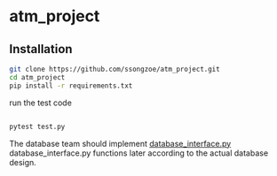 # atm_project

## Installation
  ```bash
git clone https://github.com/ssongzoe/atm_project.git
cd atm_project
pip install -r requirements.txt

  ```
run the test code

  ```bash

  pytest test.py 

  ```


The database team should implement [database_interface.py](database_interface.py) database_interface.py functions later according to the actual database design.